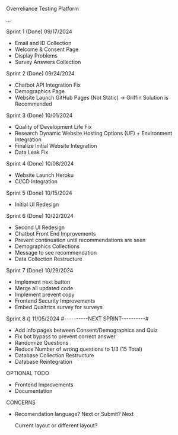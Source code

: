 Overreliance Testing Platform

...

Sprint 1 (Done) 09/17/2024

- Email and ID Collection
- Welcome & Consent Page
- Display Problems
- Survey Answers Collection

Sprint 2 (Done) 09/24/2024

- Chatbot API Integration Fix
- Demographics Page
- Website Launch GitHub Pages (Not Static) -> Griffin Solution is Recommended

Sprint 3 (Done) 10/01/2024

- Quality of Development Life Fix
- Research Dynamic Website Hosting Options (UF) + Environment Integration
- Finalize Initial Website Integration
- Data Leak Fix

Sprint 4 (Done) 10/08/2024

- Website Launch Heroku
- CI/CD Integration

Sprint 5 (Done) 10/15/2024

- Initial UI Redesign

Sprint 6 (Done) 10/22/2024

- Second UI Redesign
- Chatbot Front End Improvements
- Prevent continuation until recommendations are seen
- Demographics Collections
- Message to see recommendation
- Data Collection Restructure

Sprint 7 (Done) 10/29/2024

- Implement next button
- Merge all updated code
- Implement prevent copy
- Frontend Security Improvements
- Embed Qualtrics survey for surveys

Sprint 8 () 11/05/2024 #----------NEXT SPRINT----------#

- Add info pages between Consent/Demographics and Quiz
- Fix bot bypass to prevent correct answer
- Randomize Questions
- Reduce Number of wrong questions to 1/3 (15 Total)
- Database Collection Restructure
- Database Reintegration

OPTIONAL TODO

- Frontend Improvements
- Documentation

CONCERNS

- Recomendation language?
  Next or Submit?
  Next

  Current layout or different layout?
